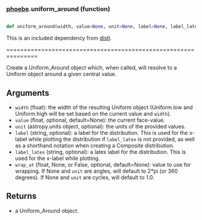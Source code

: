 ### [phoebe](phoebe.md).uniform_around (function)


```py

def uniform_around(width, value=None, unit=None, label=None, label_latex=None, wrap_at=None)

```



This is an included dependency from [distl](https://distl.readthedocs.io).

===============================================================


Create a Uniform_Around object which, when called, will resolve
to a Uniform object around a given central value.

Arguments
--------------
* `width` (float): the width of the resulting Uniform object (Uniform.low
and Uniform.high will be set based on the current value and `width`).
* `value` (float, optional, default=None): the current face-value.
* `unit` (astropy.units object, optional): the units of the provided values.
* `label` (string, optional): a label for the distribution.  This is used
for the x-label while plotting the distribution if `label_latex` is not provided,
as well as a shorthand notation when creating a Composite distribution.
* `label_latex` (string, optional): a latex label for the distribution.  This is used
for the x-label while plotting.
* `wrap_at` (float, None, or False, optional, default=None): value to
use for wrapping.  If None and `unit` are angles, will default to
2*pi (or 360 degrees).  If None and `unit` are cycles, will default
to 1.0.

Returns
-----------
* a Uniform_Around object.

